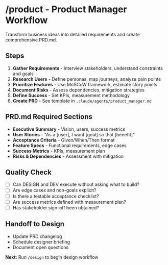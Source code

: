 # /product - Product Manager Workflow

Transform business ideas into detailed requirements and create comprehensive PRD.md.

## Steps
1. **Gather Requirements** - Interview stakeholders, understand constraints and goals
2. **Research Users** - Define personas, map journeys, analyze pain points
3. **Prioritize Features** - Use MoSCoW framework, estimate story points
4. **Document Risks** - Assess dependencies, mitigation strategies
5. **Define Success** - Set KPIs, measurement methodology
6. **Create PRD** - See template in `.claude/agents/product_manager.md`

## PRD.md Required Sections
- **Executive Summary** - Vision, users, success metrics
- **User Stories** - "As a [user], I want [goal] so that [benefit]"
- **Acceptance Criteria** - Given/When/Then format
- **Feature Specs** - Functional requirements, edge cases
- **Success Metrics** - KPIs, measurement plan
- **Risks & Dependencies** - Assessment with mitigation

## Quality Check
- [ ] Can DESIGN and DEV execute without asking what to build?
- [ ] Are edge cases and non-goals explicit?
- [ ] Is there a testable acceptance checklist?
- [ ] Are success metrics defined with measurement plan?
- [ ] Has stakeholder sign-off been obtained?

## Handoff to Design
- Update PRD changelog
- Schedule designer briefing
- Document open questions

**Next:** Run `/design` to begin design workflow